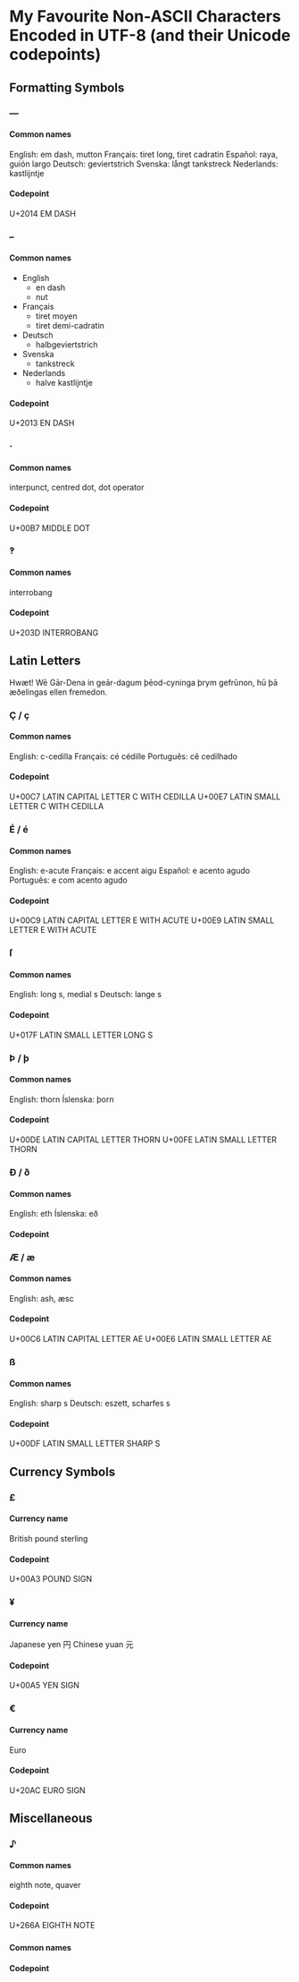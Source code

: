 My Favourite Non-ASCII Characters Encoded in UTF-8 (and their Unicode codepoints)
=================================================================================


Formatting Symbols
------------------

### —
#### Common names
English: em dash, mutton
Français: tiret long, tiret cadratin
Español: raya, guión largo
Deutsch: geviertstrich
Svenska: långt tankstreck
Nederlands: kastlijntje
#### Codepoint
U+2014 EM DASH


### –
#### Common names
 * English
    * en dash
    * nut
 * Français
    * tiret moyen
    * tiret demi-cadratin
 * Deutsch
    * halbgeviertstrich
 * Svenska
    * tankstreck
 * Nederlands
    * halve kastlijntje
#### Codepoint
U+2013 EN DASH


### ·
#### Common names
interpunct, centred dot, dot operator
#### Codepoint
U+00B7 MIDDLE DOT


### ‽
#### Common names
interrobang
#### Codepoint
U+203D INTERROBANG

Latin Letters
-------------

Hwæt! Wē Gār-Dena in geār-dagum þēod-cyninga þrym gefrūnon, hū þā æðelingas ellen fremedon.

### Ç / ç
#### Common names
English: c-cedilla
Français: cé cédille
Português: cê cedilhado
#### Codepoint
U+00C7 LATIN CAPITAL LETTER C WITH CEDILLA
U+00E7 LATIN SMALL LETTER C WITH CEDILLA


### É / é
#### Common names
English: e-acute
Français: e accent aigu
Español: e acento agudo
Português: e com acento agudo
#### Codepoint
U+00C9 LATIN CAPITAL LETTER E WITH ACUTE
U+00E9 LATIN SMALL LETTER E WITH ACUTE


### ſ
#### Common names
English: long s, medial s
Deutsch: lange s
#### Codepoint
U+017F LATIN SMALL LETTER LONG S


### Þ / þ
#### Common names
English: thorn
Íslenska: þorn
#### Codepoint
U+00DE LATIN CAPITAL LETTER THORN
U+00FE LATIN SMALL LETTER THORN


### Ð / ð
#### Common names
English: eth
Íslenska: eð
#### Codepoint


### Æ / æ
#### Common names
English: ash, æsc
#### Codepoint
U+00C6 LATIN CAPITAL LETTER AE
U+00E6 LATIN SMALL LETTER AE


### ß
#### Common names
English: sharp s
Deutsch: eszett, scharfes s
#### Codepoint
U+00DF LATIN SMALL LETTER SHARP S


Currency Symbols
----------------

### £
#### Currency name
British pound sterling
#### Codepoint
U+00A3 POUND SIGN


### ¥
#### Currency name
Japanese yen 円
Chinese yuan 元
#### Codepoint
U+00A5 YEN SIGN


### €
#### Currency name
Euro
#### Codepoint
U+20AC EURO SIGN


Miscellaneous
-------------

### ♪
#### Common names
eighth note, quaver
#### Codepoint
U+266A EIGHTH NOTE



### 
#### Common names

#### Codepoint


